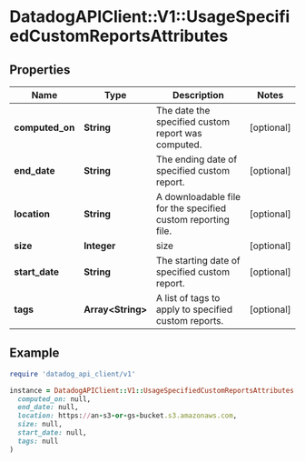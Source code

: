 # DatadogAPIClient::V1::UsageSpecifiedCustomReportsAttributes

## Properties

| Name            | Type                    | Description                                                  | Notes      |
| --------------- | ----------------------- | ------------------------------------------------------------ | ---------- |
| **computed_on** | **String**              | The date the specified custom report was computed.           | [optional] |
| **end_date**    | **String**              | The ending date of specified custom report.                  | [optional] |
| **location**    | **String**              | A downloadable file for the specified custom reporting file. | [optional] |
| **size**        | **Integer**             | size                                                         | [optional] |
| **start_date**  | **String**              | The starting date of specified custom report.                | [optional] |
| **tags**        | **Array&lt;String&gt;** | A list of tags to apply to specified custom reports.         | [optional] |

## Example

```ruby
require 'datadog_api_client/v1'

instance = DatadogAPIClient::V1::UsageSpecifiedCustomReportsAttributes.new(
  computed_on: null,
  end_date: null,
  location: https://an-s3-or-gs-bucket.s3.amazonaws.com,
  size: null,
  start_date: null,
  tags: null
)
```
